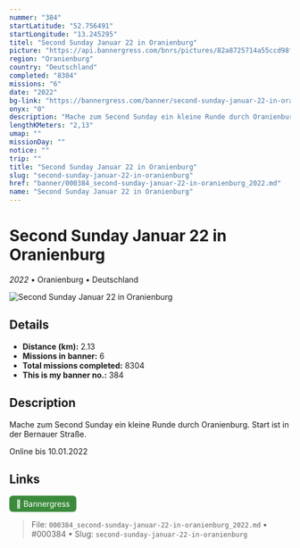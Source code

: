 ```yaml
---
nummer: "384"
startLatitude: "52.756491"
startLongitude: "13.245295"
titel: "Second Sunday Januar 22 in Oranienburg"
picture: "https://api.bannergress.com/bnrs/pictures/82a8725714a55ccd98fba08e8fb07b50"
region: "Oranienburg"
country: "Deutschland"
completed: "8304"
missions: "6"
date: "2022"
bg-link: "https://bannergress.com/banner/second-sunday-januar-22-in-oranienburg-8d24"
onyx: "0"
description: "Mache zum Second Sunday ein kleine Runde durch Oranienburg. Start ist in der Bernauer Straße.\n\nOnline bis 10.01.2022"
lengthKMeters: "2,13"
umap: ""
missionDay: ""
notice: ""
trip: ""
title: "Second Sunday Januar 22 in Oranienburg"
slug: "second-sunday-januar-22-in-oranienburg"
href: "banner/000384_second-sunday-januar-22-in-oranienburg_2022.md"
name: "Second Sunday Januar 22 in Oranienburg"
---
```

# Second Sunday Januar 22 in Oranienburg

*2022* • Oranienburg • Deutschland

![Second Sunday Januar 22 in Oranienburg](https://api.bannergress.com/bnrs/pictures/82a8725714a55ccd98fba08e8fb07b50)



## Details
- **Distance (km):** 2.13
- **Missions in banner:** 6
- **Total missions completed:** 8304
- **This is my banner no.:** 384



## Description
Mache zum Second Sunday ein kleine Runde durch Oranienburg. Start ist in der Bernauer Straße.

Online bis 10.01.2022



## Links
<a href="https://bannergress.com/banner/second-sunday-januar-22-in-oranienburg-8d24" target="_blank" style="display:inline-block;margin-right:8px;padding:6px 12px;background:#3c8b3c;color:#fff;text-decoration:none;border-radius:6px;">🔗 Bannergress</a>



> File: `000384_second-sunday-januar-22-in-oranienburg_2022.md`
> • #000384
> • Slug: `second-sunday-januar-22-in-oranienburg`
